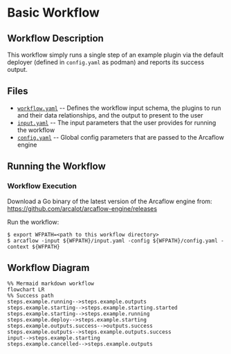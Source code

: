 # Basic Workflow

## Workflow Description

This workflow simply runs a single step of an example plugin via the default deployer (defined in `config.yaml` as podman) and reports its success output.

## Files

- [`workflow.yaml`](workflow.yaml) -- Defines the workflow input schema, the plugins to run
  and their data relationships, and the output to present to the user
- [`input.yaml`](input.yaml) -- The input parameters that the user provides for running
  the workflow
- [`config.yaml`](config.yaml) -- Global config parameters that are passed to the Arcaflow
  engine
                     
## Running the Workflow

### Workflow Execution

Download a Go binary of the latest version of the Arcaflow engine from: https://github.com/arcalot/arcaflow-engine/releases
 
Run the workflow:
```
$ export WFPATH=<path to this workflow directory>
$ arcaflow -input ${WFPATH}/input.yaml -config ${WFPATH}/config.yaml -context ${WFPATH}
```

## Workflow Diagram
```mermaid
%% Mermaid markdown workflow
flowchart LR
%% Success path
steps.example.running-->steps.example.outputs
steps.example.starting-->steps.example.starting.started
steps.example.starting-->steps.example.running
steps.example.deploy-->steps.example.starting
steps.example.outputs.success-->outputs.success
steps.example.outputs-->steps.example.outputs.success
input-->steps.example.starting
steps.example.cancelled-->steps.example.outputs
```
